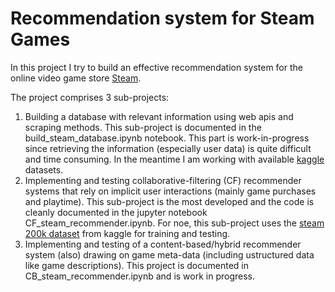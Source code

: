 # Recommendation system for Steam Games

In this project I try to build an effective recommendation system for the online video game store [Steam](https://store.steampowered.com/).

The project comprises 3 sub-projects:
1. Building a database with relevant information using web apis and scraping methods. This sub-project is documented in the build_steam_database.ipynb notebook. This part is work-in-progress since retrieving the information (especially user data) is quite difficult and time consuming. In the meantime I am working with available [kaggle](https://www.kaggle.com/) datasets.
2. Implementing and testing collaborative-filtering (CF) recommender systems that rely on implicit user interactions (mainly game purchases and playtime). This sub-project is the most developed and the code is cleanly documented in the jupyter notebook CF_steam_recommender.ipynb. For noe, this sub-project uses the [steam 200k dataset](https://www.kaggle.com/datasets/tamber/steam-video-games) from kaggle for training and testing.
3. Implementing and testing of a content-based/hybrid recommender system (also) drawing on game meta-data (including ustructured data like game descriptions). This project is documented in CB_steam_recommender.ipynb and is work in progress.